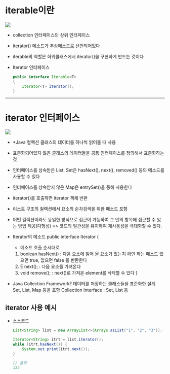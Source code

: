 
# iterable이란

![](https://img1.daumcdn.net/thumb/R1280x0/?scode=mtistory2&fname=https%3A%2F%2Fblog.kakaocdn.net%2Fdn%2FbE4TfJ%2FbtqBh1w4sLx%2FicJkqcLkLArocYCR4rHUFK%2Fimg.png)
- collection 인터페이스의 상위 인터페이스
- iterator() 메소드가 추상메소드로 선언되어있다
- iterable의 역할은 하위클래스에서 iterator()을 구현하게 만드는 것이다

- Iterator 인터페이스 </br>
    ```java
    public interface Iterable<T> 
    { 
        Iterator<T> iterator();
    } 
    ```


---
# iterator 인터페이스

![](https://img1.daumcdn.net/thumb/R1280x0/?scode=mtistory2&fname=https%3A%2F%2Fblog.kakaocdn.net%2Fdn%2FAxXDw%2FbtqCLMqdXdQ%2FMI3Mgh8EddfpzJ7l3TKPL0%2Fimg.png)
- *Java 컬렉션 클래스의 데이터를 하나씩 읽어올 때 사용
- 표준화되어있지 않은 클래스의 데이터들을 공통 인터페이스를 정의해서 표준화하는것
- 인터페이스를 상속받은 List, Set은 hasNext(), next(), removed() 등의 메소드를 사용할 수 있다
- 인터페이스를 상속받지 않은 Map은 entrySet()을 통해 사용한다 
- iterator()를 호출하면 iterator 객체 반환
- 리스트 구조의 컬렉션에서 요소의 순차검색을 위한 메소드 포함

- 어떤 컬렉션이라도 동일한 방식으로 접근이 가능하여 그 안의 항목에 접근할 수 있는 방법 제공(다형성) =>  코드의 일관성을 유지하여 재사용성을 극대화할 수 있다.

- Iterator의 메소드 
    public interface Iterator<E>
{
    * 메소드 호출 순서대로
    1. boolean hasNext() : 다음 요소에 읽어 올 요소가 있는지 확인 하는 메소드 있으면 true, 없으면 false 를 반환한다
    2. E next();  : 다음 요소를 가져온다
    3. void remove(); : next()로 가져온 element를 삭제할 수 있다
}


* Java Collection Framework?
    데이터를 저장하는 클래스들을 표준화한 설계
    Set, List, Map 등을 포함
    Collection Interface : Set, List 등

## iterator 사용 예시
- 소스코드
    ```java
    List<String> list = new ArrayList<>(Arrays.asList("1", "2", "3"));

    Iterator<String> itrt = list.iterator();
    while (itrt.hasNext()) {
        System.out.print(itrt.next());
    }
   
    // 출력
    123
    ```
